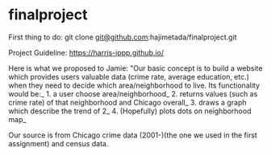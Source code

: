 # finalproject

First thing to do:
git clone git@github.com:hajimetada/finalproject.git

Project Guideline:
https://harris-ippp.github.io/

Here is what we proposed to Jamie:
  "Our basic concept is to build a website which provides users valuable data (crime rate, average education, etc.) when they need to decide which area/neighborhood to live. Its functionality would be:_
    1. a user choose area/neighborhood_
    2. returns values (such as crime rate) of that neighborhood and Chicago overall_
    3. draws a graph which describe the trend of 2_
    4. (Hopefully) plots dots on neighborhood map_

  Our source is from Chicago crime data (2001-)(the one we used in the first assignment) and census data.
